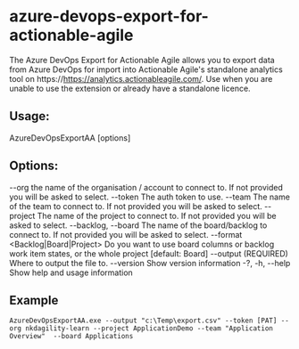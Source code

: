 # azure-devops-export-for-actionable-agile

  The Azure DevOps Export for Actionable Agile allows you to export data from Azure DevOps for import into Actionable
  Agile's standalone analytics tool on https://https://analytics.actionableagile.com/. Use when you are unable to use
  the extension or already have a standalone licence.

## Usage:

  AzureDevOpsExportAA [options]

## Options:

  --org <org>                       the name of the organisation / account to connect to. If not provided you will be
                                    asked to select.
  --token <token>                   The auth token to use.
  --team <team>                     The name of the team to connect to. If not provided you will be asked to select.
  --project <project>               The name of the project to connect to. If not provided you will be asked to select.
  --backlog, --board <board>        The name of the board/backlog to connect to. If not provided you will be asked to
                                    select.
  --format <Backlog|Board|Project>  Do you want to use board columns or backlog work item states, or the whole project
                                    [default: Board]
  --output <output> (REQUIRED)      Where to output the file to.
  --version                         Show version information
  -?, -h, --help                    Show help and usage information

  ## Example

`AzureDevOpsExportAA.exe --output "c:\Temp\export.csv" --token [PAT] --org nkdagility-learn --project ApplicationDemo --team "Application Overview"  --board Applications`